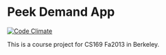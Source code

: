 Peek Demand App
===============
[![Code Climate](https://codeclimate.com/github/zhaoyan1117/PeekDemand.png)](https://codeclimate.com/github/zhaoyan1117/PeekDemand)

This is a course project for CS169 Fa2013 in Berkeley.